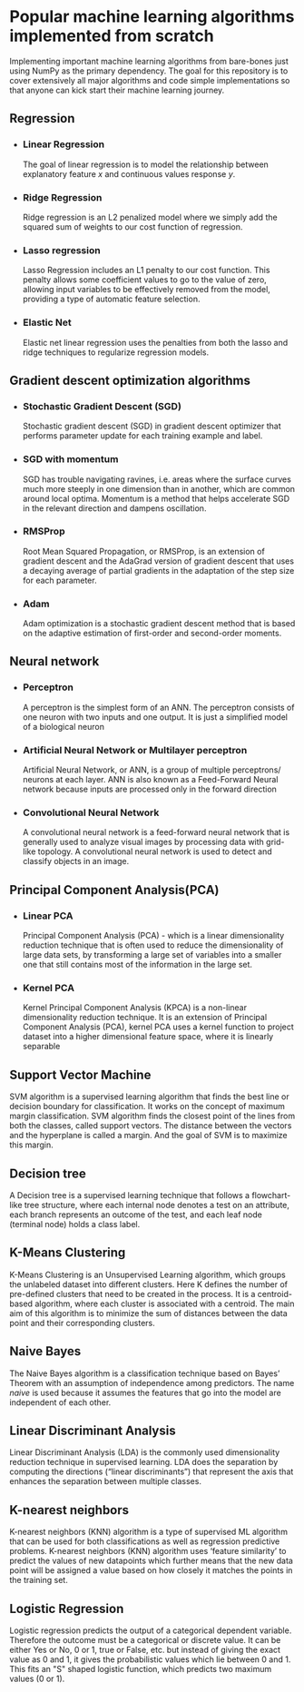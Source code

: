 # Popular machine learning algorithms implemented from scratch 

Implementing important machine learning algorithms from bare-bones just using NumPy as the primary dependency. The goal for this repository is to cover extensively all major algorithms and code simple implementations so that anyone can kick start their machine learning journey.

## Regression

- ### Linear Regression
  The goal of linear regression is to model the relationship between explanatory feature *x* and continuous values response *y*. 

- ### Ridge Regression
  Ridge regression is an L2 penalized model where we simply add the squared sum of weights to our cost function of regression.

- ### Lasso regression
  Lasso Regression includes an L1 penalty to our cost function. This penalty allows some coefficient values to go to the value of zero, allowing input variables to be effectively removed from the model, providing a type of automatic feature selection.
- ### Elastic Net
  Elastic net linear regression uses the penalties from both the lasso and ridge techniques to regularize regression models.
  
## Gradient descent optimization algorithms

- ### Stochastic Gradient Descent (SGD)
  Stochastic gradient descent (SGD) in gradient descent optimizer that performs parameter update for each training example and label.
  
- ### SGD with momentum
  SGD has trouble navigating ravines, i.e. areas where the surface curves much more steeply in one dimension than in another, which are common around local optima. Momentum is a method that helps accelerate SGD in the relevant direction and dampens oscillation.
  
- ### RMSProp
  Root Mean Squared Propagation, or RMSProp, is an extension of gradient descent and the AdaGrad version of gradient descent that uses a decaying average of partial gradients in the adaptation of the step size for each parameter.
  
- ### Adam
  Adam optimization is a stochastic gradient descent method that is based on the adaptive estimation of first-order and second-order moments.
  
## Neural network

- ### Perceptron
  A perceptron is the simplest form of an ANN. The perceptron consists of one neuron with two inputs and one output. It is just a simplified model of a biological neuron

- ### Artificial Neural Network or Multilayer perceptron
  Artificial Neural Network, or ANN, is a group of multiple perceptrons/ neurons at each layer. ANN is also known as a Feed-Forward Neural network because inputs are processed only in the forward direction
 
- ### Convolutional Neural Network
  A convolutional neural network is a feed-forward neural network that is generally used to analyze visual images by processing data with grid-like topology. A convolutional neural network is used to detect and classify objects in an image.
  
## Principal Component Analysis(PCA)

- ### Linear PCA
  Principal Component Analysis (PCA) - which is a linear dimensionality reduction technique that is often used to reduce the dimensionality of large data sets, by transforming a large set of variables into a smaller one that still contains most of the information in the large set.
  
- ### Kernel PCA
  Kernel Principal Component Analysis (KPCA) is a non-linear dimensionality reduction technique. It is an extension of Principal Component Analysis (PCA), kernel PCA uses a kernel function to project dataset into a higher dimensional feature space, where it is linearly separable
  
## Support Vector Machine

SVM algorithm is a supervised learning algorithm that finds the best line or decision boundary for classification. It works on the concept of maximum margin classification. SVM algorithm finds the closest point of the lines from both the classes, called support vectors. The distance between the vectors and the hyperplane is called a margin. And the goal of SVM is to maximize this margin. 

## Decision tree

A Decision tree is a supervised learning technique that follows a flowchart-like tree structure, where each internal node denotes a test on an attribute, each branch represents an outcome of the test, and each leaf node (terminal node) holds a class label. 

## K-Means Clustering

K-Means Clustering is an Unsupervised Learning algorithm, which groups the unlabeled dataset into different clusters. Here K defines the number of pre-defined clusters that need to be created in the process. It is a centroid-based algorithm, where each cluster is associated with a centroid. The main aim of this algorithm is to minimize the sum of distances between the data point and their corresponding clusters.

## Naive Bayes

The Naive Bayes algorithm is a classification technique based on Bayes’ Theorem with an assumption of independence among predictors. The name *naive* is used because it assumes the features that go into the model are independent of each other.

## Linear Discriminant Analysis

Linear Discriminant Analysis (LDA) is the commonly used dimensionality reduction technique in supervised learning. LDA does the separation by computing the directions (“linear discriminants”) that represent the axis that enhances the separation between multiple classes. 

## K-nearest neighbors

K-nearest neighbors (KNN) algorithm is a type of supervised ML algorithm that can be used for both classifications as well as regression predictive problems. K-nearest neighbors (KNN) algorithm uses ‘feature similarity’ to predict the values of new datapoints which further means that the new data point will be assigned a value based on how closely it matches the points in the training set.

## Logistic Regression

Logistic regression predicts the output of a categorical dependent variable. Therefore the outcome must be a categorical or discrete value. It can be either Yes or No, 0 or 1, true or False, etc. but instead of giving the exact value as 0 and 1, it gives the probabilistic values which lie between 0 and 1.  This fits an "S" shaped logistic function, which predicts two maximum values (0 or 1).
